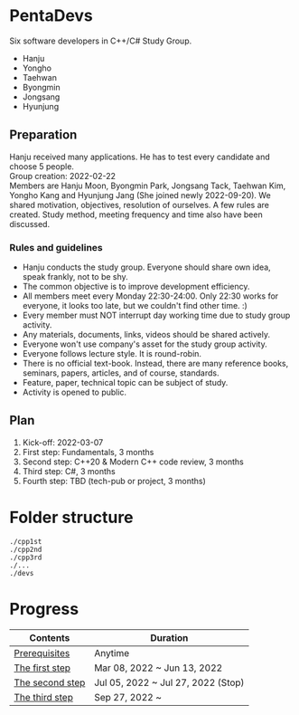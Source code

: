 # PentaDevs
Six software developers in C++/C# Study Group.  
- Hanju
- Yongho
- Taehwan
- Byongmin
- Jongsang
- Hyunjung

## Preparation
Hanju received many applications. He has to test every candidate and choose 5 people.  
Group creation: 2022-02-22  
Members are Hanju Moon, Byongmin Park, Jongsang Tack, Taehwan Kim, Yongho Kang and Hyunjung Jang (She joined newly 2022-09-20). We shared motivation, objectives, resolution of ourselves. A few rules are created.  Study method, meeting frequency and time also have been discussed.  

### Rules and guidelines
- Hanju conducts the study group. Everyone should share own idea, speak frankly, not to be shy.
- The common objective is to improve development efficiency.
- All members meet every Monday 22:30-24:00. Only 22:30 works for everyone, it looks too late, but we couldn't find other time. :)
- Every member must NOT interrupt day working time due to study group activity.
- Any materials, documents, links, videos should be shared actively.
- Everyone won't use company's asset for the study group activity.
- Everyone follows lecture style. It is round-robin.
- There is no official text-book. Instead, there are many reference books, seminars, papers, articles, and of course, standards.
- Feature, paper, technical topic can be subject of study.
- Activity is opened to public.

## Plan
1. Kick-off: 2022-03-07
1. First step: Fundamentals, 3 months
1. Second step: C++20 & Modern C++ code review, 3 months
1. Third step: C#, 3 months
1. Fourth step: TBD (tech-pub or project, 3 months)

# Folder structure

```
./cpp1st
./cpp2nd
./cpp3rd
./...
./devs
```

# Progress
| Contents | Duration |
|---|---|
| [Prerequisites](devs/Prerequisites.md) | Anytime |
| [The first step](cpp1st/README.md) | Mar 08, 2022 ~ Jun 13, 2022 |
| [The second step](cpp2nd/README.md) | Jul 05, 2022 ~ Jul 27, 2022 (Stop) |
| [The third step](C#/README.md) | Sep 27, 2022 ~  |

